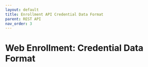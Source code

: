 ```yaml
---
layout: default
title: Enrollment API Credential Data Format
parent: REST API
nav_order: 3
---
```

# Web Enrollment: Credential Data Format
